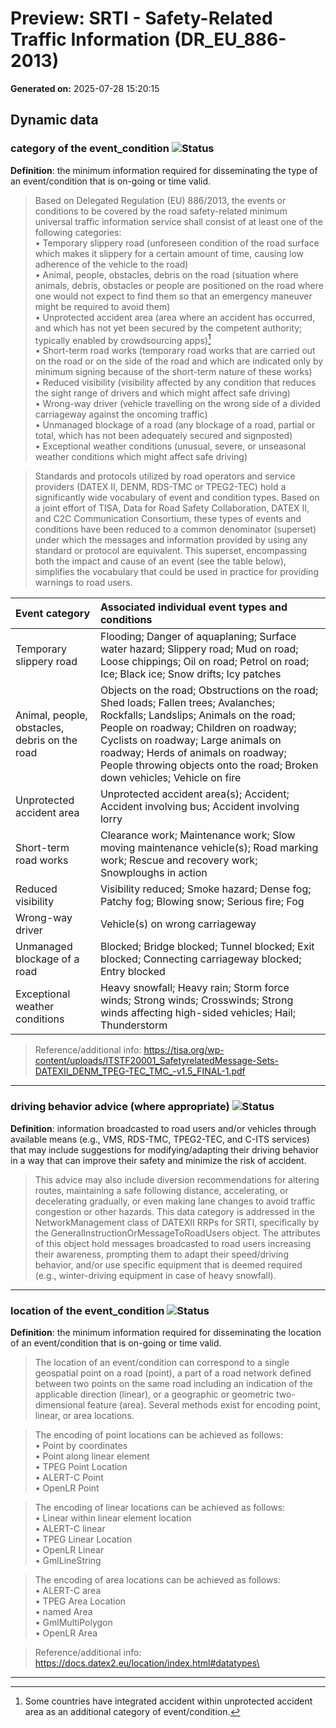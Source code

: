# Preview: SRTI - Safety-Related Traffic Information (DR_EU_886-2013)

**Generated on:** 2025-07-28 15:20:15

## Dynamic data

### category of the event_condition ![Status](https://img.shields.io/badge/status-accepted-2196f3)

**Definition**: the minimum information required for disseminating the type of an event/condition that is on-going or time valid.

>Based on Delegated Regulation (EU) 886/2013, the events or conditions to be covered by the road safety-related minimum universal traffic information service shall consist of at least one of the following categories:\
•	Temporary slippery road (unforeseen condition of the road surface which makes it slippery for a certain amount of time, causing low adherence of the vehicle to the road)\
•	Animal, people, obstacles, debris on the road (situation where animals, debris, obstacles or people are positioned on the road where one would not expect to find them so that an emergency maneuver might be required to avoid them)\
•	Unprotected accident area (area where an accident has occurred, and which has not yet been secured by the competent authority; typically enabled by crowdsourcing apps)[^1]\
•	Short-term road works (temporary road works that are carried out on the road or on the side of the road and which are indicated only by minimum signing because of the short-term nature of these works)\
•	Reduced visibility (visibility affected by any condition that reduces the sight range of drivers and which might affect safe driving)\
•	Wrong-way driver (vehicle travelling on the wrong side of a divided carriageway against the oncoming traffic)\
•	Unmanaged blockage of a road (any blockage of a road, partial or total, which has not been adequately secured and signposted)\
•	Exceptional weather conditions (unusual, severe, or unseasonal weather conditions which might affect safe driving)

[^1]: Some countries have integrated accident within unprotected accident area as an additional category of event/condition.

>Standards and protocols utilized by road operators and service providers (DATEX II, DENM, RDS-TMC or TPEG2-TEC) hold a significantly wide vocabulary of event and condition types. Based on a joint effort of TISA, Data for Road Safety Collaboration, DATEX II, and C2C Communication Consortium, these types of events and conditions have been reduced to a common denominator (superset) under which the messages and information provided by using any standard or protocol are equivalent. This superset, encompassing both the impact and cause of an event (see the table below), simplifies the vocabulary that could be used in practice for providing warnings to road users.

| Event category  | Associated individual event types and conditions |
| :------------- |:-------------| 
| Temporary slippery road  | Flooding; Danger of aquaplaning; Surface water hazard; Slippery road; Mud on road; Loose chippings; Oil on road; Petrol on road; Ice; Black ice; Snow drifts; Icy patches  |
| Animal, people, obstacles, debris on the road	 |  Objects on the road; Obstructions on the road; Shed loads; Fallen trees; Avalanches; Rockfalls; Landslips; Animals on the road; People on roadway; Children on roadway; Cyclists on roadway; Large animals on roadway; Herds of animals on roadway; People throwing objects onto the road; Broken down vehicles; Vehicle on fire |
| Unprotected accident area | Unprotected accident area(s); Accident; Accident involving bus; Accident involving lorry |
| Short-term road works | Clearance work; Maintenance work; Slow moving maintenance vehicle(s); Road marking work; Rescue and recovery work; Snowploughs in action |
| Reduced visibility | Visibility reduced; Smoke hazard; Dense fog; Patchy fog; Blowing snow; Serious fire; Fog |
| Wrong-way driver | Vehicle(s) on wrong carriageway |
| Unmanaged blockage of a road | Blocked; Bridge blocked; Tunnel blocked; Exit blocked; Connecting carriageway blocked; Entry blocked |
| Exceptional weather conditions | Heavy snowfall; Heavy rain; Storm force winds; Strong winds; Crosswinds; Strong winds affecting high-sided vehicles; Hail; Thunderstorm |

>Reference/additional info: https://tisa.org/wp-content/uploads/ITSTF20001_SafetyrelatedMessage-Sets-DATEXII_DENM_TPEG-TEC_TMC_-v1.5_FINAL-1.pdf

---
### driving behavior advice (where appropriate) ![Status](https://img.shields.io/badge/status-accepted-2196f3)

**Definition**: information broadcasted to road users and/or vehicles through available means (e.g., VMS, RDS-TMC, TPEG2-TEC, and C-ITS services) that may include suggestions for modifying/adapting their driving behavior in a way that can improve their safety and minimize the risk of accident.

>This advice may also include diversion recommendations for altering routes, maintaining a safe following distance, accelerating, or decelerating gradually, or even making lane changes to avoid traffic congestion or other hazards.
>This data category is addressed in the NetworkManagement class of DATEXII RRPs for SRTI, specifically by the GeneralInstructionOrMessageToRoadUsers object. The attributes of this object hold messages broadcasted to road users increasing their awareness, prompting them to adapt their speed/driving behavior, and/or use specific equipment that is deemed required (e.g., winter-driving equipment in case of heavy snowfall).

---
### location of the event_condition ![Status](https://img.shields.io/badge/status-accepted-2196f3)

**Definition**: the minimum information required for disseminating the location of an event/condition that is on-going or time valid.

>The location of an event/condition can correspond to a single geospatial point on a road (point), a part of a road network defined between two points on the same road including an indication of the applicable direction (linear), or a geographic or geometric two-dimensional feature (area). Several methods exist for encoding point, linear, or area locations.

>The encoding of point locations can be achieved as follows:\
•	Point by coordinates\
•	Point along linear element\
•	TPEG Point Location\
•	ALERT-C Point\
•	OpenLR Point

>The encoding of linear locations can be achieved as follows:\
•	Linear within linear element location\
•	ALERT-C linear\
•	TPEG Linear Location\
•	OpenLR Linear\
•	GmlLineString

>The encoding of area locations can be achieved as follows:\
•	ALERT-C area\
•	TPEG Area Location\
•	named Area\
•	GmlMultiPolygon\
•	OpenLR Area

>Reference/additional info: https://docs.datex2.eu/location/index.html#datatypes\

---
